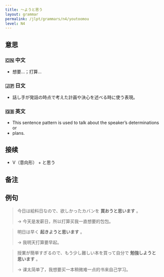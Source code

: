```yaml
---
title: 〜ようと思う
layout: grammar
permalink: /jlpt/grammars/n4/youtoomou
level: N4
---
```


## 意思

### 🇨🇳 中文

- 想要...；打算...

### 🇯🇵 日文

- 話し手が発話の時点で考えた計画や決心を述べる時に使う表現。

### 🇬🇧 英文

- This sentence pattern is used to talk about the speaker’s determinations or
- plans.

## 接续

- V（意向形） + と思う

## 备注


## 例句

> 今日は給料日なので、欲しかったカバンを **買おうと思います** 。
>
> → 今天是发薪日，所以打算买我一直想要的包包。

> 明日は早く **起きようと思います** 。
>
> → 我明天打算要早起。

> 授業が簡単すぎるので、もう少し難しい本を買って自分で **勉強しようと思います** 。
>
> → 课太简单了，我想要买一本稍微难一点的书来自己学习。


